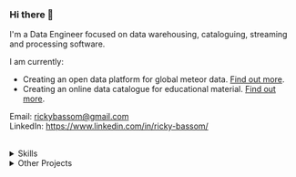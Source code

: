 ### Hi there 👋

I'm a Data Engineer focused on data warehousing, cataloguing, streaming and processing software.

I am currently:
- Creating an open data platform for global meteor data. [Find out more](https://github.com/gmn-data-platform).
- Creating an online data catalogue for educational material. [Find out more](https://github.com/rickybassom/mars).

Email: rickybassom@gmail.com
<br>
LinkedIn: https://www.linkedin.com/in/ricky-bassom/

<br>

<details>
  <summary>Skills</summary>
  <br>
  <b>Programming Languages:</b> Python, Java, C, C++, C#, Go, Vala, JavaScript, Dart, PHP, Haskell, Prolog, Bash
  <br>
  <b>Database Management:</b> Data Normalisation & Warehousing, Data Cataloguing & Governance, ETL, Product Development, Oracle, MySQL, Postgres, SQLite
  <br>
  <b>Systems:</b> AWS (EC2, Lightsail), On-prem Linux (Debian, Red Hat), Windows Server 2019, GitHub Pages static sites
  <br>
  <b>Other:</b> Kafka, ActiveMQ, Redis, Airflow, ELK stack, Jenkins, GitHub Actions, Travis CI, Pandas, Flask, Django, Selenium, HTML/CSS, SQL, Avro, Docker, Git, D3, Matplotlib
</details>

<details>
  <summary>Other Projects</summary>
  <h3>Met System GUI</h3>
  <img src="img/metsystemgui.png" alt="Met System GUI screenshot" align="right" width="300">
  <p>Created data pipelines for real-time meteorological data at the <a href="https://www.ing.iac.es/astronomy/telescopes/wht/">William Herschel Telescope</a>. I also created a new web dashboard for scientists in the control center.</p>
  <ul>
    <li>Python</li>
    <li>Dart</li>
    <li>HTML/CSS/JS</li>
    <li>Redis</li>
  </ul>
  <hr>
  
  <h3>Mathematics without Tears and Fears</h3>
  <img src="img/mathematicswithouttearsandfears.gif" alt="Mathematics without Tears and Fears GIF" align="right" width="300">
  <p>A set of online pedagogical games aimed at teaching mathematical principles and recording game data for the <a href="https://www.exeter.ac.uk/">University of Exeter</a>.</p>
  <ul>
    <li>Python</li>
    <li>Flask</li>
    <li>HTML/CSS/JS</li>
    <li>MySQL</li>
    <li>Redis</li>
    <li>Docker</li>
    <li>AWS</li>
  </ul>
  <hr>
  
  <h3>ROV 2 SPS</h3>
  <img src="img/rov2sps.gif" alt="ROV2SPS GIF" align="right" width="300">
  <p>A cross-platform desktop application developed for <a href="https://magseisfairfield.com/">Magseis Fairfield</a>, used for real-time csv manipulation.</p>
  <ul>
    <li>Python</li>
    <li>GTK</li>
    <li>CSV</li>
    <li>Linux and Windows cross-platform packaging</li>
  </ul>
  <hr>
</details>
